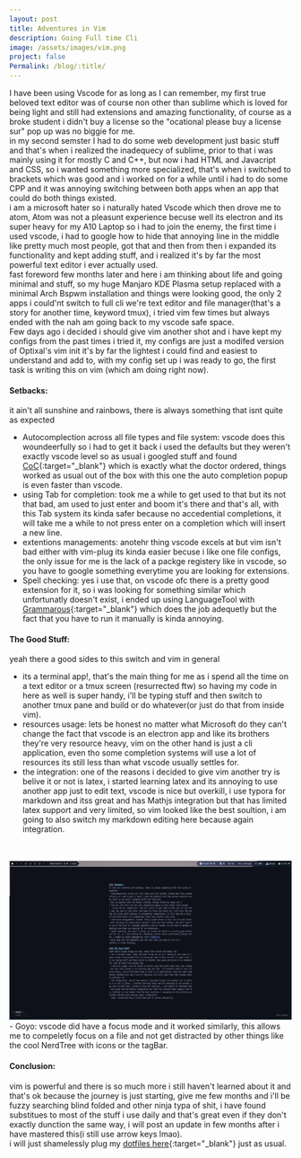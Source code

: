 ```yaml
---
layout: post
title: Adventures in Vim 
description: Going Full time Cli 
image: /assets/images/vim.png
project: false
Permalink: /blog/:title/
---
```



I have been using Vscode for as long as I can remember, my first true beloved
text editor was of course non other than sublime which is loved for being light
and still had extensions and amazing functionality, of course as a broke student
i didn't buy a license so the "ocational please buy a license sur" pop up was no
biggie for me. <br> 
in my second semster I had to do some web development just basic stuff and
that's when i realized the inadequecy of sublime, prior to that i was mainly
using it for mostly C and C++, but now i had HTML and  Javacript and CSS, so i
wanted something more specialized, that's when i switched to brackets which was
good and i worked on for a while until i had to do some CPP and it was annoying
switching between both apps when an app that could do both things existed.<br> 
i am a microsoft hater so i naturally hated Vscode which then drove me to atom,
Atom was not a pleasunt experience becuse well its electron and its super heavy
for my A10 Laptop so i had to join the enemy, the first time i used vscode, i
had to google how to hide that annoying line in the middle like pretty much most
people, got that and then from then i expanded its functionality and kept adding
stuff, and i realized it's by far the most powerful text editor i ever actually
used.<br> 
fast foreword few months later and here i am thinking about life and
going minimal and stuff, so my huge Manjaro KDE Plasma setup replaced with a
minimal Arch Bspwm installation and things were looking good, the only 2 apps i
could'nt switch to full cli we're text editor and file manager(that's a story for
another time, keyword tmux), i tried vim few times but always ended with the nah
am going back to my vscode safe space.<br>
Few days ago i decided i should give vim another shot and i have kept my configs from the past times  i tried it, my configs are just a modifed version of Optixal's vim init
it's by far the lightest i could find and easiest to understand and add to, with my config set up i was ready to go, the first task is writing this on vim (which am doing right now). <br>

#### Setbacks: 
it ain't all sunshine and rainbows, there is always something that isnt quite as expected
- Autocomplection across all file types and file system: vscode does this woundeerfully so i had to get it back i used the defaults but they weren't exactly vscode level so as usual i googled stuff and found [CoC](https://github.com/neoclide/coc.nvim){:target="_blank"} which is exactly what the doctor ordered, things worked as usual out of the box with this one the auto completion popup is even faster than vscode. <br>
-  using Tab for completion: took me a while to get used to that but its not that bad, am used to just enter and boom it's there and that's all, with this Tab system its kinda safer because no accedential completions, it will take me a while to not press enter on a completion which will insert a new line.<br>
- extentions managements: anotehr thing vscode excels at but vim isn't bad either with vim-plug its kinda easier becuse i like one file configs, the only issue for me is the lack of a packge registery like in vscode, so you have to google something everytime you are looking for extensions. <br>
- Spell checking: yes i use that, on vscode ofc there is a pretty good extension for it, so i was looking for something similar which unfortunatly doesn't exist, i ended up using LanguageTool with [Grammarous](https://github.com/rhysd/vim-grammarous){:target="_blank"} which does the job adequetly but the fact that you have to run it manually is kinda annoying.

#### The Good Stuff:
yeah there a good sides to this switch and vim in general
- its a terminal app!, that's the main thing for me as i spend all the time on a text editor or a tmux screen (resurrected ftw) so having my code in here as well is super handy, i'll be typing stuff and then switch to another tmux pane and build or do whatever(or just do that from inside vim).<br>
- resources usage: lets be honest no matter what Microsoft do they can't change the fact that vscode is an electron app and like  its brothers they're very resource heavy, vim on the other hand is just a cli application, even tho some completion systems will use a lot of resources its still less than what vscode usually settles for.<br>
- the integration: one of the reasons i decided to give vim another try is belive it or not is latex, i started learning latex and its annoying to use another app just to edit text, vscode is nice but overkill, i use typora for markdown and itss great and has Mathjs integration but that has limited latex support and very limited, so vim looked like the best soultion, i am going to also switch my markdown editing here because again integration.
<br><br><br>
<img src="/assets/images/goyo.png">
- Goyo: vscode did have a focus mode and it worked similarly, this allows me to compeletly focus on a file and not get distracted by other things like the cool NerdTree with icons or the tagBar.


#### Conclusion: 
vim is powerful and there is so much more i still haven't learned about it and
that's ok because the journey is just starting, give me few months and i'll be
fuzzy searching blind folded and other ninja typa of shit, i have found
substitues to most of the stuff i use daily and that's great even if they don't
exactly dunction the same way, i will post an update in few months after i have
mastered this(i still use arrow keys lmao).<br>
i will just shamelessly plug my [dotfiles here](https://github.com/Blacksuan19/Dotfiles){:target="_blank"} just as usual. 
